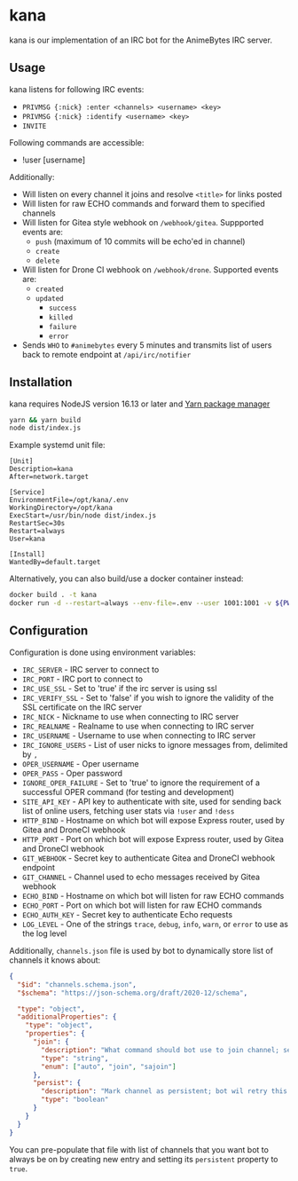 # kana

kana is our implementation of an IRC bot for the AnimeBytes IRC server.

## Usage

kana listens for following IRC events:

- `PRIVMSG {:nick} :enter <channels> <username> <key>`
- `PRIVMSG {:nick} :identify <username> <key>`
- `INVITE`

Following commands are accessible:

- !user [username]

Additionally:

- Will listen on every channel it joins and resolve `<title>` for links posted
- Will listen for raw ECHO commands and forward them to specified channels
- Will listen for Gitea style webhook on `/webhook/gitea`. Suppported events are:
  - `push` (maximum of 10 commits will be echo'ed in channel)
  - `create`
  - `delete`
- Will listen for Drone CI webhook on `/webhook/drone`. Supported events are:
  - `created`
  - `updated`
    - `success`
    - `killed`
    - `failure`
    - `error`
- Sends `WHO` to `#animebytes` every 5 minutes and transmits list of users back to remote endpoint at `/api/irc/notifier`

## Installation

kana requires NodeJS version 16.13 or later and [Yarn package manager](https://classic.yarnpkg.com/)

```sh
yarn && yarn build
node dist/index.js
```

Example systemd unit file:

```systemd
[Unit]
Description=kana
After=network.target

[Service]
EnvironmentFile=/opt/kana/.env
WorkingDirectory=/opt/kana
ExecStart=/usr/bin/node dist/index.js
RestartSec=30s
Restart=always
User=kana

[Install]
WantedBy=default.target
```

Alternatively, you can also build/use a docker container instead:

```sh
docker build . -t kana
docker run -d --restart=always --env-file=.env --user 1001:1001 -v ${PWD}/channels.json:/app/channels.json kana
```

## Configuration

Configuration is done using environment variables:

- `IRC_SERVER` - IRC server to connect to
- `IRC_PORT` - IRC port to connect to
- `IRC_USE_SSL` - Set to 'true' if the irc server is using ssl
- `IRC_VERIFY_SSL` - Set to 'false' if you wish to ignore the validity of the SSL certificate on the IRC server
- `IRC_NICK` - Nickname to use when connecting to IRC server
- `IRC_REALNAME` - Realname to use when connecting to IRC server
- `IRC_USERNAME` - Username to use when connecting to IRC server
- `IRC_IGNORE_USERS` - List of user nicks to ignore messages from, delimited by `,`
- `OPER_USERNAME` - Oper username
- `OPER_PASS` - Oper password
- `IGNORE_OPER_FAILURE` - Set to 'true' to ignore the requirement of a successful OPER command (for testing and development)
- `SITE_API_KEY` - API key to authenticate with site, used for sending back list of online users, fetching user stats via `!user` and `!dess`
- `HTTP_BIND` - Hostname on which bot will expose Express router, used by Gitea and DroneCI webhook
- `HTTP_PORT` - Port on which bot will expose Express router, used by Gitea and DroneCI webhook
- `GIT_WEBHOOK` - Secret key to authenticate Gitea and DroneCI webhook endpoint
- `GIT_CHANNEL` - Channel used to echo messages received by Gitea webhook
- `ECHO_BIND` - Hostname on which bot will listen for raw ECHO commands
- `ECHO_PORT` - Port on which bot will listen for raw ECHO commands
- `ECHO_AUTH_KEY` - Secret key to authenticate Echo requests
- `LOG_LEVEL` - One of the strings `trace`, `debug`, `info`, `warn`, or `error` to use as the log level

Additionally, `channels.json` file is used by bot to dynamically store list of channels it knows about:

```json
{
  "$id": "channels.schema.json",
  "$schema": "https://json-schema.org/draft/2020-12/schema",

  "type": "object",
  "additionalProperties": {
    "type": "object",
    "properties": {
      "join": {
        "description": "What command should bot use to join channel; setting auto (default) will try JOIN followed by SAJOIN",
        "type": "string",
        "enum": ["auto", "join", "sajoin"]
      },
      "persist": {
        "description": "Mark channel as persistent; bot wil retry this channel on failure instead of removing it from list",
        "type": "boolean"
      }
    }
  }
}
```

You can pre-populate that file with list of channels that you want bot to always be on by creating new entry and 
setting its `persistent` property to `true`.
